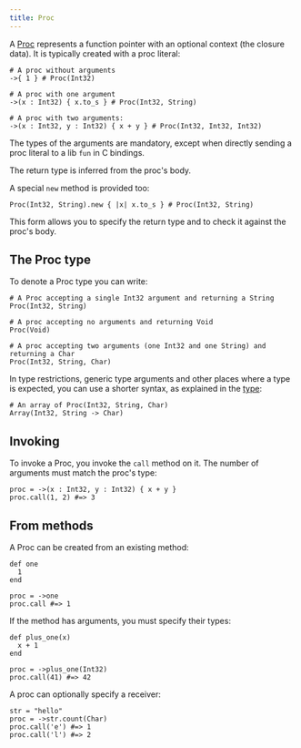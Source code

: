 ```yaml
---
title: Proc
---
```


A [Proc](http://crystal-lang.org/api/Proc.html) represents a function pointer with an optional context (the closure data). It is typically created with a proc literal:

```crystal
# A proc without arguments
->{ 1 } # Proc(Int32)

# A proc with one argument
->(x : Int32) { x.to_s } # Proc(Int32, String)

# A proc with two arguments:
->(x : Int32, y : Int32) { x + y } # Proc(Int32, Int32, Int32)
```

The types of the arguments are mandatory, except when directly sending a proc literal to a lib `fun` in C bindings.

The return type is inferred from the proc's body.

A special `new` method is provided too:

```crystal
Proc(Int32, String).new { |x| x.to_s } # Proc(Int32, String)
```

This form allows you to specify the return type and to check it against the proc's body.

## The Proc type

To denote a Proc type you can write:

```crystal
# A Proc accepting a single Int32 argument and returning a String
Proc(Int32, String)

# A proc accepting no arguments and returning Void
Proc(Void)

# A proc accepting two arguments (one Int32 and one String) and returning a Char
Proc(Int32, String, Char)
```

In type restrictions, generic type arguments and other places where a type is expected, you can use a shorter syntax, as explained in the [type](../type_grammar.html):

```crystal
# An array of Proc(Int32, String, Char)
Array(Int32, String -> Char)
```

## Invoking

To invoke a Proc, you invoke the `call` method on it. The number of arguments must match the proc's type:

```crystal
proc = ->(x : Int32, y : Int32) { x + y }
proc.call(1, 2) #=> 3
```

## From methods

A Proc can be created from an existing method:

```crystal
def one
  1
end

proc = ->one
proc.call #=> 1
```

If the method has arguments, you must specify their types:

```crystal
def plus_one(x)
  x + 1
end

proc = ->plus_one(Int32)
proc.call(41) #=> 42
```

A proc can optionally specify a receiver:

```crystal
str = "hello"
proc = ->str.count(Char)
proc.call('e') #=> 1
proc.call('l') #=> 2
```
